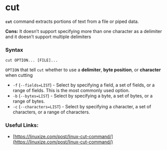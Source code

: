 # cut

**`cut`** command extracts portions of text from a file or piped data.

**Cons:** It doesn’t support specifying more than one character as a delimiter and it doesn’t support multiple delimiters

### Syntax

```text
cut OPTION... [FILE]...
```

 `OPTION` that tell `cut` whether to use a **delimiter**, **byte position**, or **character** when cutting

* `-f` \(`--fields=LIST`\) - Select by specifying a field, a set of fields, or a range of fields. This is the most commonly used option.
* `-b` \(`--bytes=LIST`\) - Select by specifying a byte, a set of bytes, or a range of bytes.
* `-c` \(`--characters=LIST`\) - Select by specifying a character, a set of characters, or a range of characters.

### Useful Links:

* [https://linuxize.com/post/linux-cut-command/](https://linuxize.com/post/linux-cut-command/)

